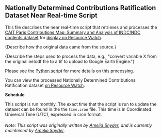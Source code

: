 ## Nationally Determined Contributions Ratification Dataset Near Real-time Script
This file describes the near real-time script that retrieves and processes the [CAIT Paris Contributions Map: Summary and Analysis of INDC/NDC contents dataset](https://www.climatewatchdata.org/ndcs-content?indicator=pa_status) for [display on Resource Watch](https://resourcewatch.org/data/explore/cli047-NDC-ratification-status).

{Describe how the original data came from the source.}

{Describe the steps used to process the data, e.g., "convert variable X from the original netcdf file to a tif to upload to Google Earth Engine."}

Please see the [Python script](https://github.com/resource-watch/nrt-scripts/blob/master/cli_047_ndc_ratification/contents/src/__init__.py) for more details on this processing.

You can view the processed Nationally Determined Contributions Ratification dataset [on Resource Watch](https://resourcewatch.org/data/explore/cli047-NDC-ratification-status).

**Schedule**

This script is run monthly. The exact time that the script is run to update the dataset can be found in the the `time.cron` file. This time is in Coordinated Universal Time (UTC), expressed in cron format.

###### Note: This script was originally written by [Amelia Snyder](https://www.wri.org/profile/amelia-snyder), and is currently maintained by [Amelia Snyder](https://www.wri.org/profile/amelia-snyder).
